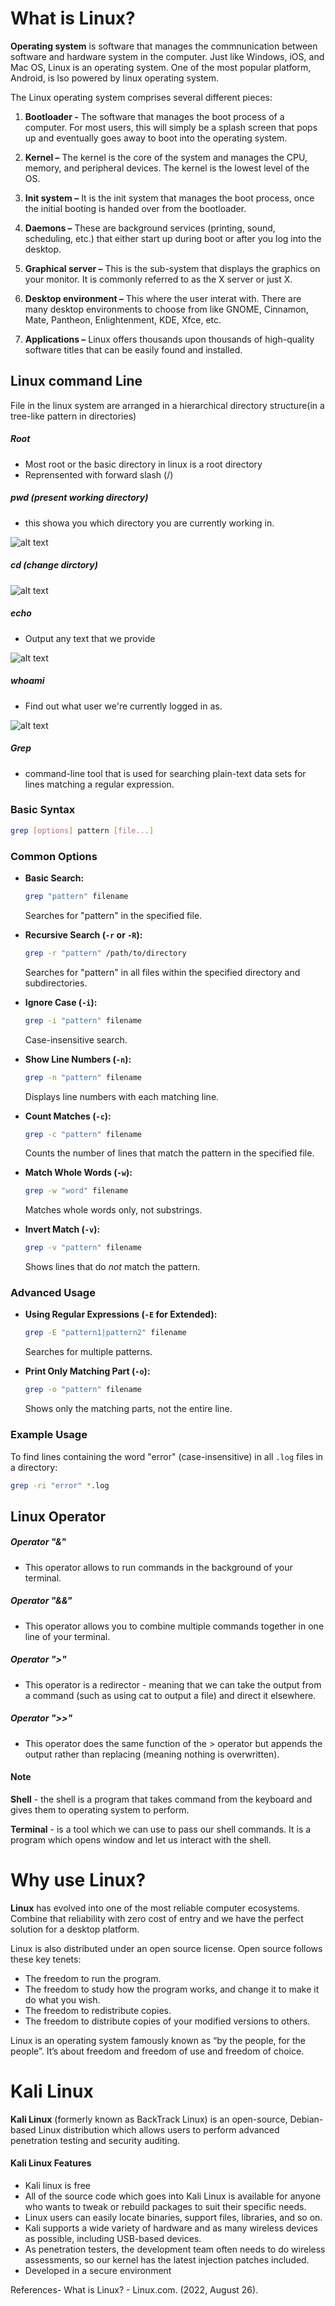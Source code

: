 # What is Linux?

**Operating system** is software that manages the commnunication between software and hardware system in the computer. Just like Windows, iOS, and Mac OS, Linux is an operating system. One of the most popular platform, Android, is lso powered by linux operating system.


The Linux operating system comprises several different pieces:

1. **Bootloader -** The software that manages the boot process of a computer. For most users, this will simply be a splash screen that pops up and eventually goes away to boot into the operating system.

2. **Kernel –** The kernel is the core of the system and manages the CPU, memory, and peripheral devices. The kernel is the lowest level of the OS.

3. **Init system –** It is the init system that manages the boot process, once the initial booting is handed over from the bootloader.

4. **Daemons –** These are background services (printing, sound, scheduling, etc.) that either start up during boot or after you log into the desktop.

5. **Graphical server –** This is the sub-system that displays the graphics on your monitor. It is commonly referred to as the X server or just X.

6. **Desktop environment –** This where the user interat with. There are many desktop environments to choose from like GNOME, Cinnamon, Mate, Pantheon, Enlightenment, KDE, Xfce, etc.

7. **Applications –** Linux offers thousands upon thousands of high-quality software titles that can be easily found and installed.

## Linux command Line
File in the linux system are arranged in a hierarchical directory structure(in a tree-like pattern in directories) 

##### Root
- Most root or the basic directory in linux is a root directory
- Reprensented with forward slash (/)


##### pwd (present working directory)
- this showa you which directory you are currently working in.

![alt text](<Images/Screenshot from 2024-09-24 21-43-12.png>)

##### cd (change dirctory)

![alt text](<Images/Screenshot from 2024-09-24 21-46-28.png>)

##### echo
- Output any text that we provide

![alt text](<Images/Screenshot from 2024-10-08 08-34-39.png>)

##### whoami
- Find out what user we're currently logged in as.

![alt text](<Images/Screenshot from 2024-10-08 08-36-53.png>)

#####  Grep
- command-line tool that is used for searching plain-text data sets for lines matching a regular expression.


### Basic Syntax
```bash
grep [options] pattern [file...]
```

### Common Options

- **Basic Search:**
  ```bash
  grep "pattern" filename
  ```
  Searches for "pattern" in the specified file.

- **Recursive Search (`-r` or `-R`):**
  ```bash
  grep -r "pattern" /path/to/directory
  ```
  Searches for "pattern" in all files within the specified directory and subdirectories.

- **Ignore Case (`-i`):**
  ```bash
  grep -i "pattern" filename
  ```
  Case-insensitive search.

- **Show Line Numbers (`-n`):**
  ```bash
  grep -n "pattern" filename
  ```
  Displays line numbers with each matching line.

- **Count Matches (`-c`):**
  ```bash
  grep -c "pattern" filename
  ```
  Counts the number of lines that match the pattern in the specified file.

- **Match Whole Words (`-w`):**
  ```bash
  grep -w "word" filename
  ```
  Matches whole words only, not substrings.

- **Invert Match (`-v`):**
  ```bash
  grep -v "pattern" filename
  ```
  Shows lines that do *not* match the pattern.

### Advanced Usage

- **Using Regular Expressions (`-E` for Extended):**
  ```bash
  grep -E "pattern1|pattern2" filename
  ```
  Searches for multiple patterns.

- **Print Only Matching Part (`-o`):**
  ```bash
  grep -o "pattern" filename
  ```
  Shows only the matching parts, not the entire line.

### Example Usage

To find lines containing the word "error" (case-insensitive) in all `.log` files in a directory:
```bash
grep -ri "error" *.log
```
## Linux Operator

##### Operator "&"
- This operator allows  to run commands in the background of your terminal.

##### Operator "&&"
- This operator allows you to combine multiple commands together in one line of your terminal.

##### Operator ">"
- This operator is a redirector - meaning that we can take the output from a command (such as using cat to output a file) and direct it elsewhere.

##### Operator ">>"
- This operator does the same function of the > operator but appends the output rather than replacing (meaning nothing is overwritten).

#### Note
**Shell** - the shell is a program that takes command from the keyboard and gives them to operating system to perform.

**Terminal** - is a tool which we can use to pass our shell commands. It is a program which opens window and let us interact with the shell.


# Why use Linux?
 
**Linux** has evolved into one of the most reliable computer ecosystems. Combine that reliability with zero cost of entry and we have the perfect solution for a desktop platform.

Linux is also distributed under an open source license. Open source follows these key tenets:

- The freedom to run the program.
- The freedom to study how the program works, and change it to make it do what you wish.
- The freedom to redistribute copies.
- The freedom to distribute copies of your modified versions to others.

 Linux is an operating system famously known as “by the people, for the people”.  It’s about freedom and freedom of use and freedom of choice.

# Kali Linux
**Kali Linux** (formerly known as BackTrack Linux) is an open-source, Debian-based Linux distribution which allows users to perform advanced penetration testing and security auditing. 

#### Kali Linux Features
- Kali linux is free 
- All of the source code which goes into Kali Linux is available for anyone who wants to tweak or rebuild packages to suit their specific needs.
-  Linux users can easily locate binaries, support files, libraries, and so on.
-  Kali supports a wide variety of hardware and as many wireless devices as possible, including USB-based devices.
 - As penetration testers, the development team often needs to do wireless assessments, so our kernel has the latest injection patches included.
 - Developed in a secure environment
 
 References- What is Linux? - Linux.com. (2022, August 26).